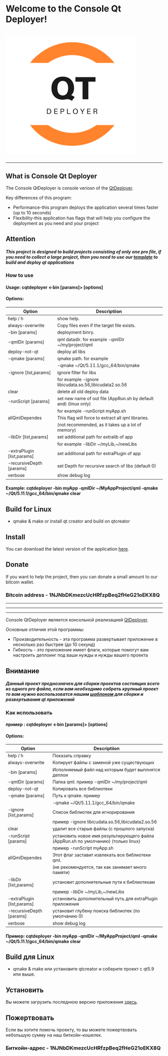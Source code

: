 # Welcome to the Console Qt Deployer!
# ![Logo](/res/icon.png)

***************************
## What is Console Qt Deployer
The Console QtDeployer is console veriosn of the [QtDeployer](https://quasarapp.github.io/QtDeployer/).

Key differences of this program:
* Performance-this program deploys the application several times faster (up to 10 seconds)
* Flexibility-this application has flags that will help you configure the deployment as you need and your project

## Attention
##### This project is designed to build projects consisting of only one pro file, if you need to collect a large project, then you need to use our [template](https://quasarapp.github.io/QtDeployTemplate/) to build and deploy qt applications

### How to use

#### Usage: cqtdeployer <-bin    [params]> [options]

#### Options:
| Option                      | Descriptiion                                              |
|-----------------------------|-----------------------------------------------------------|
|   help / h                  | show help.                                                |
|   always-overwrite          | Copy files even if the target file exists.                |
|   -bin    [params]          | deployment binry.                                         |
|   -qmlDir [params]          | qml datadir. for example -qmlDir ~/my/project/qml         |
|   deploy-not-qt             | deploy all libs                                           |
|   -qmake  [params]          | qmake path. for example                                   |
|                             | -qmake ~/Qt/5.11.1/gcc_64/bin/qmake                       |
|   -ignore [list,params]     | ignore filter for libs                                    |
|                             | for example -ignore libicudata.so.56,libicudata2.so.56    |
|   clear                     | delete all old deploy data                                |
|  -runScript [params]        | set new name of out file (AppRun.sh by default and) (linux only)|
|                             | for example -runScript myApp.sh                           |
|  allQmlDependes             | This flag will force to extract all qml libraries.        |
|                             | (not recommended, as it takes up a lot of memory)         |
|  -libDir [list,params]      | set additional path for extralib of app                   |
|                             | for example -libDir ~/myLib,~/newLibs                     |
|  -extraPlugin [list,params] | set additional path for extraPlugin of app                |
|  -recursiveDepth [params]   | set Depth for recursive search of libs (default 0)        |
|  verbose                    | show debug log                                            |



#### Example: cqtdeployer -bin myApp -qmlDir ~/MyAppProject/qml -qmake ~/Qt/5.11.1/gcc_64/bin/qmake clear


## Build for Linux 
  -  qmake & make or install qt creator and build on qtcreator


## Install 
You can download the latest version of the application [here](https://github.com/QuasarApp/Console-QtDeployer/releases).

## Donate
If you want to help the project, then you can donate a small amount to our bitcoin wallet.

### Bitcoin address - 1NJNbDKmezcUcHRfzpBeq2fHeG21oEKX8Q

***************************
***************************
***************************

Console QtDeployer является консольной реализацией [QtDeployer](https://quasarapp.github.io/QtDeployer/).

Основные отличия этой программы:
* Производительность - эта программа развертывает приложение в несколько раз быстрее (до 10 секунд)
* Гибкость - это приложение имеет флаги, которые помогут вам настроить деплоинг под ваши нужды и нужды вашего проекта

## Внимание
##### Данный проект преднозначен для сборки проектов состоящих всего из одного pro файла, если вам необходимо собрать крупный проект то вам нужно воспользоватся нашим [шаблоном](https://quasarapp.github.io/QtDeployTemplate/) для сборки и развертывания qt приложений 

### Как использовать
#### пример : cqtdeployer <-bin    [params]> [options]

#### Options:
| Option                      | Descriptiion                                              |
|-----------------------------|-----------------------------------------------------------|
|   help / h                  | Показать справку                                                |
|   always-overwrite          | Копирует файлы с заменой уже существующих                |
|   -bin    [params]          | Исполняемый файл над которым будет выплнятся деплои                                        |
|   -qmlDir [params]          | Папка qml. пример -qmlDir ~/my/project/qml   |
|   deploy-not-qt             | Копировать все библиотеки                                          |
|   -qmake  [params]          | Путь к qmake. пример                                   |
|                             | -qmake ~/Qt/5.11.1/gcc_64/bin/qmake                       |
|   -ignore [list,params]     | Список библиотек для игнорирования                                     |
|                             | пример -ignore libicudata.so.56,libicudata2.so.56    |
|   clear                     | удалит все старые файлы (с прошлого запуска)                               |
|  -runScript [params]        | установить новое имя результирующего файла (AppRun.sh по умолчанию) (только linux) |
|                             | пример -runScript myApp.sh                           |
|  allQmlDependes             | Этот флаг заставит извлекать все библиотеки qml.        |
|                             | (не рекомендуется, так как занимает много памяти)         |
|  -libDir [list,params]      | установит дополнительные пути к библиотекам               |
|                             | пример -libDir ~/myLib,~/newLibs                          |
|  -extraPlugin [list,params] | установить дополнительный путь для extraPlugin приложения |
|  -recursiveDepth [params]   | установит глубену поиска библиотек (по умолчанию 0)       |
|  verbose                    | show debug log                                            |


#### Пример: cqtdeployer -bin myApp -qmlDir ~/MyAppProject/qml -qmake ~/Qt/5.11.1/gcc_64/bin/qmake clear

## Build для Linux 
  -  qmake & make или установите qtcreator и соберите проект с qt5.9 или выше.


## Установить
Вы можете загрузить последнюю версию приложения [здесь](https://github.com/QuasarApp/Console-QtDeployer/releases).


## Пожертвовать
Если вы хотите помочь проекту, то вы можете пожертвовать небольшую сумму на наш биткойн-кошелек.

### Биткойн-адрес - 1NJNbDKmezcUcHRfzpBeq2fHeG21oEKX8Q
